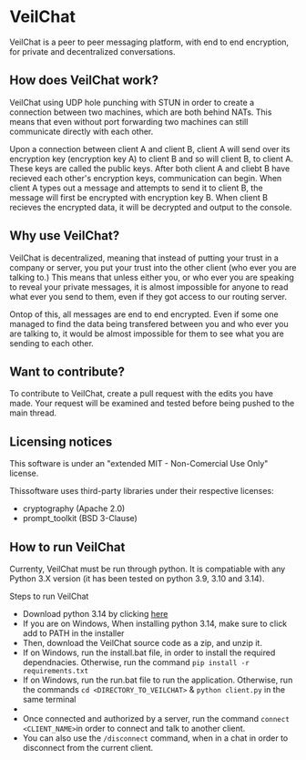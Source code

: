 # VeilChat
VeilChat is a peer to peer messaging platform, with end to end encryption, for private and decentralized conversations.

## How does VeilChat work?
VeilChat using UDP hole punching with STUN in order to create a connection between two machines, which are both behind NATs. This means that even without port forwarding two machines can still communicate directly with each other.

Upon a connection between client A and client B, client A will send over its encryption key (encryption key A) to client B and so will client B, to client A. These keys are called the public keys. After both client A and cliebt B have recieved each other's encryption keys, communication can begin. When client A types out a message and attempts to send it to client B, the message will first be encrypted with encryption key B. When client B recieves the encrypted data, it will be decrypted and output to the console.


## Why use VeilChat?
VeilChat is decentralized, meaning that instead of putting your trust in a company or server, you put your trust into the other client (who ever you are talking to.) This means that unless either you, or who ever you are speaking to reveal your private messages, it is almost impossible for anyone to read what ever you send to them, even if they got access to our routing server.

Ontop of this, all messages are end to end encrypted. Even if some one managed to find the data being transfered between you and who ever you are talking to, it would be almost impossible for them to see what you are sending to each other.


## Want to contribute?
To contribute to VeilChat, create a pull request with the edits you have made. Your request will be examined and tested before being pushed to the main thread.


## Licensing notices
This software is under an "extended MIT - Non-Comercial Use Only" license.

Thissoftware uses third-party libraries under their respective licenses:
- cryptography (Apache 2.0)
- prompt_toolkit (BSD 3-Clause)


## How to run VeilChat
Currenty, VeilChat must be run through python. It is compatiable with any Python 3.X version (it has been tested on python 3.9, 3.10 and 3.14).

Steps to run VeilChat
- Download python 3.14 by clicking [here](https://www.python.org/downloads/release/python-3140/)
- If you are on Windows, When installing python 3.14, make sure to click add to PATH in the installer
- Then, download the VeilChat source code as a zip, and unzip it.
- If on Windows, run the install.bat file, in order to install the required dependnacies. Otherwise, run the command `pip install -r   requirements.txt`
- If on Windows, run the run.bat file to run the application. Otherwise, run the commands `cd <DIRECTORY_TO_VEILCHAT>` & `python client.py` in the same terminal
- 
- Once connected and authorized by a server, run the command `connect <CLIENT_NAME>`in order to connect and talk to another client.
- You can also use the `/disconnect` command, when in a chat in order to disconnect from the current client.
